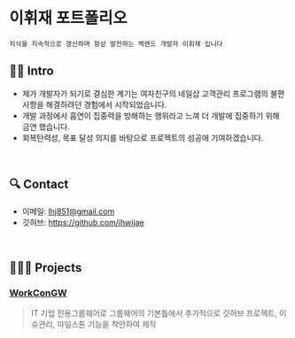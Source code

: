 # 이휘재 포트폴리오
`지식을 지속적으로 갱신하며 항상 발전하는 백엔드 개발자 이휘재 입니다`
</br>

## 🙋🏻 Intro
- 제가 개발자가 되기로 결심한 계기는 여자친구의 네일샵 고객관리 프로그램의 불편사항을 해결하려던 경험에서 시작되었습니다.
- 개발 과정에서 흡연이 집중력을 방해하는 행위라고 느껴 더 개발에 집중하기 위해 금연 했습니다.
- 회복탄력성, 목표 달성 의지를 바탕으로 프로젝트의 성공에 기여하겠습니다.

</br>

## 🔍 Contact
- 이메일: lhj851@gmail.com
- 깃허브: https://github.com/ihwijae

</br>

## 🧑🏻‍💻 Projects
### [WorkConGW](https://github.com/ihwijae/WorkConGW)
>IT 기업 전용그룹웨어로 그룹웨어의 기본틀에서 추가적으로 
>깃허브 프로젝트, 이슈관리, 마일스톤 기능을 착안하여 제작
